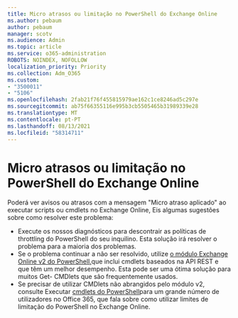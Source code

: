 ```yaml
---
title: Micro atrasos ou limitação no PowerShell do Exchange Online
ms.author: pebaum
author: pebaum
manager: scotv
ms.audience: Admin
ms.topic: article
ms.service: o365-administration
ROBOTS: NOINDEX, NOFOLLOW
localization_priority: Priority
ms.collection: Adm_O365
ms.custom:
- "3500011"
- "5106"
ms.openlocfilehash: 2fab21f76f455815979ae162c1ce8246ad5c297e
ms.sourcegitcommit: ab75f66355116e995b3cb5505465b31989339e28
ms.translationtype: MT
ms.contentlocale: pt-PT
ms.lasthandoff: 08/13/2021
ms.locfileid: "58314711"
---
```

# <a name="micro-delays-or-throttling-in-exchange-online-powershell"></a>Micro atrasos ou limitação no PowerShell do Exchange Online

Poderá ver avisos ou atrasos com a mensagem "Micro atraso aplicado" ao executar scripts ou cmdlets no Exchange Online, Eis algumas sugestões sobre como resolver este problema:

- Execute os nossos diagnósticos para descontrair as políticas de throttling do PowerShell do seu inquilino. Esta solução irá resolver o problema para a maioria dos problemas.
- Se o problema continuar a não ser resolvido, utilize [o módulo Exchange Online v2 do PowerShell,](https://docs.microsoft.com/powershell/exchange/exchange-online/exchange-online-powershell-v2/exchange-online-powershell-v2?view=exchange-ps&preserve-view=true)que inclui cmdlets baseados na API REST e que têm um melhor desempenho. Esta pode ser uma ótima solução para muitos Get- CMDlets que são frequentemente usados.
- Se precisar de utilizar CMDlets não abrangidos pelo módulo v2, consulte Executar [cmdlets do PowerShell](https://techcommunity.microsoft.com/t5/exchange-team-blog/updated-running-powershell-cmdlets-for-large-numbers-of-users-in/ba-p/1000628#)para um grande número de utilizadores no Office 365, que fala sobre como utilizar limites de limitação do PowerShell no Exchange Online.

